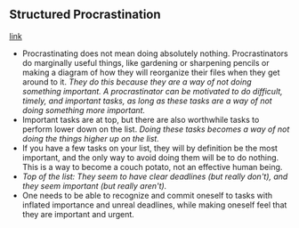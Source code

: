 ## Structured Procrastination
[link](http://http://web.archive.org/web/20160227122619/http://www.structuredprocrastination.com/)

- Procrastinating does not mean doing absolutely nothing. Procrastinators do marginally useful things, like gardening or sharpening pencils or making a diagram of how they will reorganize their files when they get around to it. *They do this because they are a way of not doing something important. A procrastinator can be motivated to do difficult, timely, and important tasks, as long as these tasks are a way of not doing something more important.*
- Important tasks are at top, but there are also worthwhile tasks to perform lower down on the list. *Doing these tasks becomes a way of not doing the things higher up on the list.*
- If you have a few tasks on your list, they will by definition be the most important, and the only way to avoid doing them will be to do nothing. This is a way to become a couch potato, not an effective human being.
- *Top of the list: They seem to have clear deadlines (but really don't), and they seem important (but really aren't).*
- One needs to be able to recognize and commit oneself to tasks with inflated importance and unreal deadlines, while making oneself feel that they are important and urgent.

